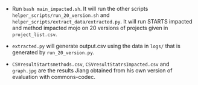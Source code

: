 - Run `bash main_impacted.sh`. It will run the other scripts `helper_scripts/run_20_version.sh` and `helper_scripts/extract_data/extracted.py`. It will run STARTS impacted and method impacted mojo on 20 versions of projects given in `project_list.csv`.

- `extracted.py` will generate output.csv using the data in `logs/` that is generated by `run_20_version.py`.

- `CSVresultStartsmethods.csv`, `CSVresultStatrsImpacted.csv` and `graph.jpg` are the results Jiang obtained from his own version of evaluation with commons-codec.
